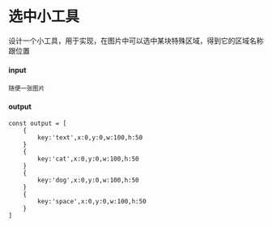 # 选中小工具

设计一个小工具，用于实现，在图片中可以选中某块特殊区域，得到它的区域名称跟位置

#### input
```
随便一张图片
```
#### output
```
const output = [
    {
        key:'text',x:0,y:0,w:100,h:50
    }
    {
        key:'cat',x:0,y:0,w:100,h:50
    }
    {
        key:'dog',x:0,y:0,w:100,h:50
    }
    {
        key:'space',x:0,y:0,w:100,h:50
    }
]
```
